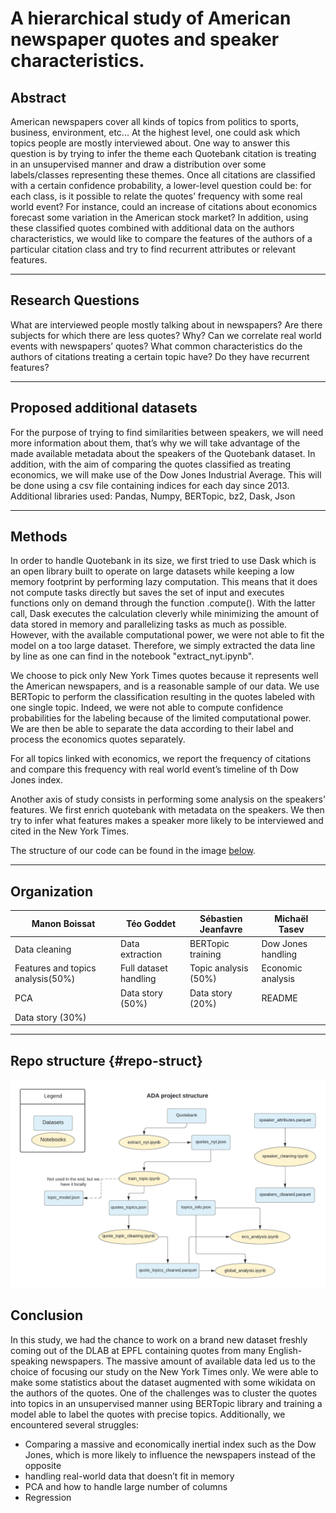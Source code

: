 # A hierarchical study of American newspaper quotes and speaker characteristics.

## Abstract

American newspapers cover all kinds of topics from politics to sports, business, environment, etc... At the highest level, one could ask which topics people are mostly interviewed about. One way to answer this question is by trying to infer the theme each Quotebank citation is treating in an unsupervised manner and draw a distribution over some labels/classes representing these themes. Once all citations are classified with a certain confidence probability, a lower-level question could be: for each class, is it possible to relate the quotes’ frequency with some real world event? For instance, could an increase of citations about economics forecast some variation in the American stock market? 
In addition, using these classified quotes combined with additional data on the authors characteristics, we would like to compare the features of the authors of a particular citation class and try to find recurrent attributes or relevant features.

<hr>

## Research Questions

What are interviewed people mostly talking about in newspapers?
Are there subjects for which there are less quotes? Why?
Can we correlate real world events with newspapers’ quotes?
What common characteristics do the authors of citations treating a certain topic have? Do they have recurrent features?

<hr>

## Proposed additional datasets
For the purpose of trying to find similarities between speakers, we will need more information about them, that’s why we will take advantage of the made available metadata about the speakers of the Quotebank dataset. 
In addition, with the aim of comparing the quotes classified as treating economics, we will make use of the Dow Jones Industrial Average. This will be done using a csv file containing indices for each day since 2013. 
Additional libraries used:
Pandas,
Numpy,
BERTopic,
bz2,
Dask,
Json
<hr>

## Methods
In order to handle Quotebank in its size, we first tried to use Dask which is an open library built to operate on large datasets while keeping a low memory footprint by performing lazy computation. This means that it does not compute tasks directly but saves the set of input and executes functions only on demand through the function .compute(). With the latter call, Dask executes the calculation cleverly while minimizing the amount of data stored in memory and parallelizing tasks as much as possible. However, with the available computational power, we were not able to fit the model on a too large dataset. Therefore, we simply extracted the data line by line as one can find in the notebook "extract_nyt.ipynb".

We choose to pick only New York Times quotes because it represents well the American newspapers, and is a reasonable sample of our data. We use BERTopic to perform the classification resulting in the quotes labeled with one single topic. Indeed, we were not able to compute confidence probabilities for the labeling because of the limited computational power.
We are then be able to separate the data according to their label and process the economics quotes separately.

For all topics linked with economics, we report the frequency of citations and compare this frequency with real world event’s timeline of th Dow Jones index.

Another axis of study consists in performing some analysis on the speakers’ features. We first enrich quotebank with metadata on the speakers. We then try to infer what features makes a speaker more likely to be interviewed and cited in the New York Times.

The structure of our code can be found in the image [below](#repo-struct).

<hr>

## Organization

| Manon Boissat | Téo Goddet | Sébastien Jeanfavre | Michaël Tasev |
| ------------------- | ------------------- | ------------------- | ------------------- |
| Data cleaning | Data extraction | BERTopic training | Dow Jones handling |
| Features and topics analysis(50%) | Full dataset handling | Topic analysis (50%) | Economic analysis|
| PCA | Data story (50%) | Data story (20%) | README |
| Data story (30%) | 


<hr>

## Repo structure {#repo-struct}
![Diagram of our different notebooks and datasest](ADA_project_structure.png)

## Conclusion

In this study, we had the chance to work on a brand new dataset freshly coming out of the DLAB at EPFL containing quotes from many English-speaking newspapers. The massive amount of available data led us to the choice of focusing our study on the New York Times only. We were able to make some statistics about the dataset augmented with some wikidata on the authors of the quotes. One of the challenges was to cluster the quotes into topics in an unsupervised manner using BERTopic library and training a model able to label the quotes with precise topics. Additionally, we encountered several struggles: 
- Comparing a massive and economically inertial index such as the Dow Jones, which is more likely to influence the newspapers instead of the opposite
- handling real-world data that doesn’t fit in memory
- PCA and how to handle large number of columns
- Regression

